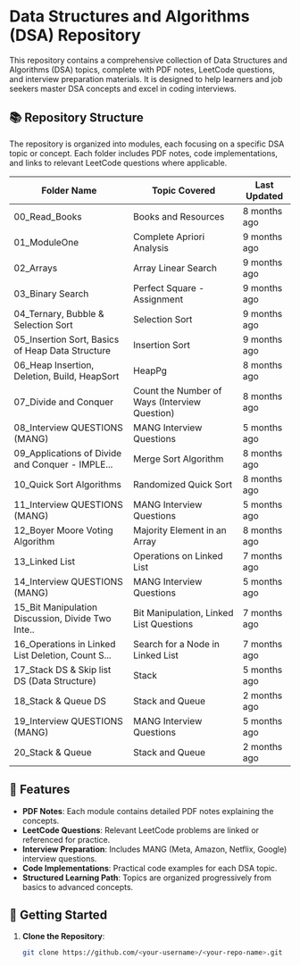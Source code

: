 # Data Structures and Algorithms (DSA) Repository

This repository contains a comprehensive collection of Data Structures and Algorithms (DSA) topics, complete with PDF notes, LeetCode questions, and interview preparation materials. It is designed to help learners and job seekers master DSA concepts and excel in coding interviews.

## 📚 Repository Structure

The repository is organized into modules, each focusing on a specific DSA topic or concept. Each folder includes PDF notes, code implementations, and links to relevant LeetCode questions where applicable.

| Folder Name                                      | Topic Covered                                   | Last Updated    |
|--------------------------------------------------|------------------------------------------------|-----------------|
| 00_Read_Books                                    | Books and Resources                            | 8 months ago    |
| 01_ModuleOne                                     | Complete Apriori Analysis                      | 9 months ago    |
| 02_Arrays                                        | Array Linear Search                            | 9 months ago    |
| 03_Binary Search                                 | Perfect Square - Assignment                    | 9 months ago    |
| 04_Ternary, Bubble & Selection Sort              | Selection Sort                                 | 9 months ago    |
| 05_Insertion Sort, Basics of Heap Data Structure | Insertion Sort                                 | 9 months ago    |
| 06_Heap Insertion, Deletion, Build, HeapSort     | HeapPg                                         | 8 months ago    |
| 07_Divide and Conquer                            | Count the Number of Ways (Interview Question)  | 8 months ago    |
| 08_Interview QUESTIONS (MANG)                    | MANG Interview Questions                       | 5 months ago    |
| 09_Applications of Divide and Conquer - IMPLE... | Merge Sort Algorithm                           | 8 months ago    |
| 10_Quick Sort Algorithms                         | Randomized Quick Sort                          | 8 months ago    |
| 11_Interview QUESTIONS (MANG)                    | MANG Interview Questions                       | 5 months ago    |
| 12_Boyer Moore Voting Algorithm                  | Majority Element in an Array                   | 8 months ago    |
| 13_Linked List                                   | Operations on Linked List                      | 7 months ago    |
| 14_Interview QUESTIONS (MANG)                    | MANG Interview Questions                       | 5 months ago    |
| 15_Bit Manipulation Discussion, Divide Two Inte..| Bit Manipulation, Linked List Questions        | 7 months ago    |
| 16_Operations in Linked List Deletion, Count S...| Search for a Node in Linked List               | 7 months ago    |
| 17_Stack DS & Skip list DS (Data Structure)      | Stack                                          | 5 months ago    |
| 18_Stack & Queue DS                              | Stack and Queue                                | 2 months ago    |
| 19_Interview QUESTIONS (MANG)                    | MANG Interview Questions                       | 5 months ago    |
| 20_Stack & Queue                                 | Stack and Queue                                | 2 months ago    |

## 📖 Features

- **PDF Notes**: Each module contains detailed PDF notes explaining the concepts.
- **LeetCode Questions**: Relevant LeetCode problems are linked or referenced for practice.
- **Interview Preparation**: Includes MANG (Meta, Amazon, Netflix, Google) interview questions.
- **Code Implementations**: Practical code examples for each DSA topic.
- **Structured Learning Path**: Topics are organized progressively from basics to advanced concepts.

## 🚀 Getting Started

1. **Clone the Repository**:
   ```bash
   git clone https://github.com/<your-username>/<your-repo-name>.git
